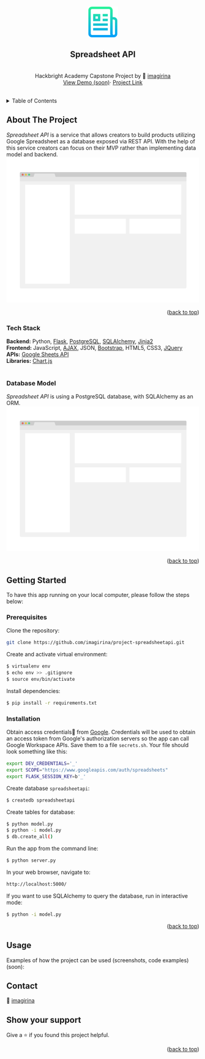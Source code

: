 <div id="top"></div>

<!-- PROJECT LOGO -->
<div align="center">
  <br />
  <a href="#">
    <img src="/static/img/logo.png" alt="Logo" width="80" height="80">
  </a>

  <h2 align="center">Spreadsheet API</h2>

  <p align="center">
    <br />
    Hackbright Academy Capstone Project by 👤 <a href="https://github.com/imagirina">imagirina</a>
    <br />
    <a href="#">View Demo (soon)</a>·
    <a href="https://github.com/imagirina/project-spreadsheetapi">Project Link</a>
    <br />
    <br />
  </p>
</div>

<!-- TABLE OF CONTENTS -->
<details>
  <summary>Table of Contents</summary>
  <ul style="list-style-type: none;">
    <li>
      <a href="#about-the-project">About The Project</a>
      <ul>
        <li><a href="#tech-stack">Tech Stack</a></li>
        <li><a href="#database-model">Database Model</a></li>
      </ul>
    </li>
    <li>
      <a href="#getting-started">Getting Started</a>
      <ul>
        <li><a href="#prerequisites">Prerequisites</a></li>
        <li><a href="#installation">Installation</a></li>
      </ul>
    </li>
    <li><a href="#usage">Usage</a></li>
    <li><a href="#contact">Contact</a></li>
  </ul>
</details>

<!-- ABOUT THE PROJECT -->

## About The Project

_Spreadsheet API_ is a service that allows creators to build products utilizing Google Spreadsheet as a database exposed via REST API. With the help of this service creators can focus on their MVP rather than implementing data model and backend.
[![Spreadsheet API Screen Shot][product-screenshot]](https://example.com)

<p align="right">(<a href="#top">back to top</a>)</p>

### Tech Stack

<strong>Backend:</strong> Python, [Flask](https://flask.palletsprojects.com/en/2.1.x/), [PostgreSQL](https://www.postgresql.org/), [SQLAlchemy](https://www.sqlalchemy.org/), [Jinja2](https://jinja.palletsprojects.com/en/3.1.x/)<br />
<strong>Frontend:</strong> JavaScript, [AJAX](https://developer.mozilla.org/en-US/docs/Web/Guide/AJAX), JSON, [Bootstrap](https://getbootstrap.com), HTML5, CSS3, [JQuery](https://jquery.com)<br/>
<strong>APIs:</strong> [Google Sheets API](https://developers.google.com/sheets/api/)<br />
<strong>Libraries:</strong> [Chart.js](https://www.chartjs.org/)
<br />
<br />

### Database Model

_Spreadsheet API_ is using a PostgreSQL database, with SQLAlchemy as an ORM.
[![Spreadsheet API Model Screen Shot][model-screenshot]](#)

<p align="right">(<a href="#top">back to top</a>)</p>

<!-- GETTING STARTED -->

## Getting Started

To have this app running on your local computer, please follow the steps below:

### Prerequisites

Clone the repository:

```sh
git clone https://github.com/imagirina/project-spreadsheetapi.git
```

Create and activate virtual environment:

```sh
$ virtualenv env
$ echo env >> .gitignore
$ source env/bin/activate
```

Install dependencies:

```sh
$ pip install -r requirements.txt
```

### Installation

Obtain access credentials🔑 from [Google](https://developers.google.com/workspace/guides/create-credentials). Credentials will be used to obtain an access token from Google's authorization servers so the app can call Google Workspace APIs. Save them to a file `secrets.sh`. Your file should look something like this:

```sh
export DEV_CREDENTIALS='_'
export SCOPE="https://www.googleapis.com/auth/spreadsheets"
export FLASK_SESSION_KEY=b'_'
```

Create database `spreadsheetapi`:

```sh
$ createdb spreadsheetapi
```

Create tables for database:

```sh
$ python model.py
$ python -i model.py
$ db.create_all()
```

Run the app from the command line:

```sh
$ python server.py
```

In your web browser, navigate to:

```sh
http://localhost:5000/
```

If you want to use SQLAlchemy to query the database, run in interactive mode:

```sh
$ python -i model.py
```

<p align="right">(<a href="#top">back to top</a>)</p>

<!-- USAGE EXAMPLES -->

## Usage

Examples of how the project can be used (screenshots, code examples) (soon):

<!-- CONTACT -->

## Contact

👤 [imagirina](https://www.linkedin.com/in/iryna-brechko/)

## Show your support

Give a ⭐️ if you found this project helpful.

<p align="right">(<a href="#top">back to top</a>)</p>

<!-- MARKDOWN LINKS & IMAGES -->

[product-screenshot]: /static/img/screenshot.png
[model-screenshot]: /static/img/screenshot.png
